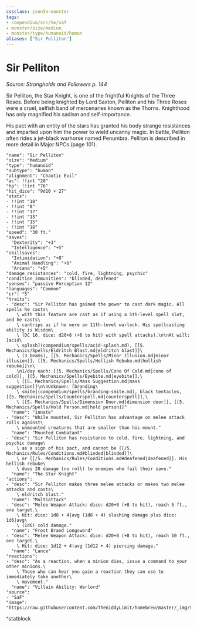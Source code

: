 ```yaml
---
cssclass: json5e-monster
tags:
- compendium/src/5e/saf
- monster/size/medium
- monster/type/humanoid/human
aliases: ["Sir Pelliton"]
---
```

# Sir Pelliton
*Source: Strongholds and Followers p. 144*  

Sir Pelliton, the Star Knight, is one of the frightful Knights of the Three Roses. Before being knighted by Lord Saxton, Pelliton and his Three Roses were a cruel, selfish band of mercenaries known as the Thorns. Knighthood has only magnified his sadism and self-importance.

His pact with an entity of the stars has granted his body strange resistances and imparted upon him the power to wield uncanny magic. In battle, Pelliton often rides a jet-black warhorse named Penumbra. Pelliton is described in more detail in Major NPCs (page 101).

```statblock
"name": "Sir Pelliton"
"size": "Medium"
"type": "humanoid"
"subtype": "human"
"alignment": "Chaotic Evil"
"ac": !!int "20"
"hp": !!int "76"
"hit_dice": "9d10 + 27"
"stats":
- !!int "18"
- !!int "8"
- !!int "17"
- !!int "13"
- !!int "15"
- !!int "18"
"speed": "30 ft."
"saves":
  "Dexterity": "+3"
  "Intelligence": "+5"
"skillsaves":
  "Intimidation": "+8"
  "Animal Handling": "+6"
  "Arcana": "+5"
"damage_resistances": "cold, fire, lightning, psychic"
"condition_immunities": "blinded, deafened"
"senses": "passive Perception 12"
"languages": "Common"
"cr": "5"
"traits":
- "desc": "Sir Pelliton has gained the power to cast dark magic. All spells he casts\
    \ with this feature are cast as if using a 5th-level spell slot, and he casts\
    \ cantrips as if he were an 11th-level warlock. His spellcasting ability is Wisdom\
    \ (DC 16, dice: d20+8 (+8 to hit) with spell attacks).\n\nAt will: [acid\
    \ splash](compendium/spells/acid-splash.md), [[5. Mechanics/Spells/Eldritch Blast.md|eldritch blast]]\
    \ (3 beams), [[5. Mechanics/Spells/Minor Illusion.md|minor illusion]], [[5. Mechanics/Spells/Hellish Rebuke.md|hellish rebuke]]\n\
    \n1/day each: [[5. Mechanics/Spells/Cone Of Cold.md|cone of cold]], [[5. Mechanics/Spells/Eyebite.md|eyebite]],\
    \ [[5. Mechanics/Spells/Mass Suggestion.md|mass suggestion]]\n\nUnknown: [branding\
    \ smite](compendium/spells/branding-smite.md), black tentacles, [[5. Mechanics/Spells/Counterspell.md|counterspell]],\
    \ [[5. Mechanics/Spells/Dimension Door.md|dimension door]], [[5. Mechanics/Spells/Hold Person.md|hold person]]"
  "name": "innate"
- "desc": "While mounted, Sir Pelliton has advantage on melee attack rolls against\
    \ unmounted creatures that are smaller than his mount."
  "name": "Mounted Combatant"
- "desc": "Sir Pelliton has resistance to cold, fire, lightning, and psychic damage\
    \ as a sign of his pact, and cannot be [[/5. Mechanics/Rules/Conditions.md#blinded|blinded]]\
    \ or [[/5. Mechanics/Rules/Conditions.md#deafened|deafened]]. His hellish rebuke\
    \ does 20 damage (no roll) to enemies who fail their save."
  "name": "The Star Knight"
"actions":
- "desc": "Sir Pelliton makes three melee attacks or makes two melee attacks and casts\
    \ eldritch blast."
  "name": "Multiattack"
- "desc": "Melee Weapon Attack: dice: d20+8 (+8 to hit), reach 5 ft., one target.\
    \ Hit: dice: 1d8 + 4|avg (1d8 + 4) slashing damage plus dice: 1d6|avg\
    \ (1d6) cold damage."
  "name": "Frost Brand Longsword"
- "desc": "Melee Weapon Attack: dice: d20+8 (+8 to hit), reach 10 ft., one target.\
    \ Hit: dice: 1d12 + 4|avg (1d12 + 4) piercing damage."
  "name": "Lance"
"reactions":
- "desc": "As a reaction, when a minion dies, issue a command to your other minions.\
    \ Those who can hear you gain a reaction they can use to immediately take another\
    \ movement."
  "name": "Villain Ability: Warlord"
"source":
- "SaF"
"image": "https://raw.githubusercontent.com/TheGiddyLimit/homebrew/master/_img/SaF/tokens/Sir%20Pelliton.png"
```
^statblock